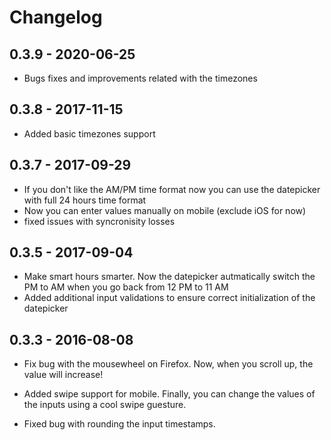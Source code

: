 
# Changelog

## 0.3.9 - 2020-06-25

- Bugs fixes and improvements related with the timezones

## 0.3.8 - 2017-11-15

- Added basic timezones support

## 0.3.7 - 2017-09-29

- If you don't like the AM/PM time format now you can use the datepicker with full 24 hours time format
- Now you can enter values manually on mobile (exclude iOS for now)
- fixed issues with syncronisity losses

## 0.3.5 - 2017-09-04

- Make smart hours smarter. Now the datepicker autmatically switch the PM to AM when you go back from 12 PM to 11 AM
- Added additional input validations to ensure correct initialization of the datepicker

## 0.3.3 - 2016-08-08

- Fix bug with the mousewheel on Firefox.
Now, when you scroll up, the value will increase!

- Added swipe support for mobile.
Finally, you can change the values of the inputs using a cool swipe guesture.

- Fixed bug with rounding the input timestamps.
